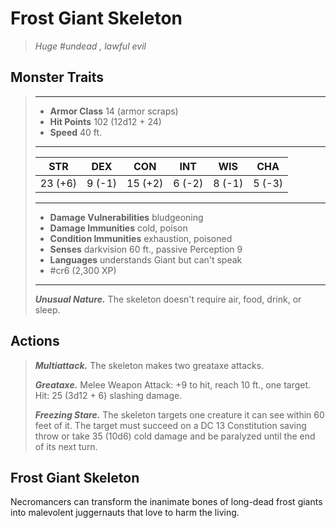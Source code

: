 # Frost Giant Skeleton
>*Huge #undead , lawful evil*
## Monster Traits
>___
>- **Armor Class** 14 (armor scraps)
>- **Hit Points** 102 (12d12 + 24)
>- **Speed** 40 ft.
>___
>|STR|DEX|CON|INT|WIS|CHA|
>|:---:|:---:|:---:|:---:|:---:|:---:|
>|23 (+6)|9 (-1)|15 (+2)|6 (-2)|8 (-1)|5 (-3)|
>___
>- **Damage Vulnerabilities** bludgeoning
>- **Damage Immunities** cold, poison
>- **Condition Immunities** exhaustion, poisoned
>- **Senses** darkvision 60 ft., passive Perception 9
>- **Languages** understands Giant but can't speak
>- #cr6 (2,300 XP)
>___
>***Unusual Nature.*** The skeleton doesn't require air, food, drink, or sleep.  
>
## Actions
>***Multiattack.*** The skeleton makes two greataxe attacks.  
>
>***Greataxe.*** Melee Weapon Attack: +9 to hit, reach 10 ft., one target. Hit: 25 (3d12 + 6) slashing damage.  
>
>***Freezing Stare.*** The skeleton targets one creature it can see within 60 feet of it. The target must succeed on a DC 13 Constitution saving throw or take 35 (10d6) cold damage and be paralyzed until the end of its next turn.
## Frost Giant Skeleton
Necromancers can transform the inanimate bones of long-dead frost giants into malevolent juggernauts that love to harm the living.